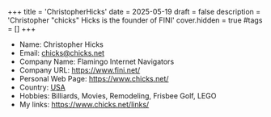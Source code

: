 +++
title = 'ChristopherHicks'
date = 2025-05-19
draft = false
description = 'Christopher "chicks" Hicks is the founder of FINI'
cover.hidden = true
#tags = []
+++

- Name: Christopher Hicks
- Email: <chicks@chicks.net>
- Company Name: Flamingo Internet Navigators
- Company URL: <https://www.fini.net/>
- Personal Web Page: <https://www.chicks.net/>
- Country: [USA](http://en.wikipedia.org/wiki/Unites_States)
- Hobbies: Billiards, Movies, Remodeling, Frisbee Golf, LEGO
- My links: <https://www.chicks.net/links/>
